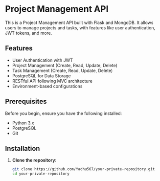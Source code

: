 # Project Management API

This is a Project Management API built with Flask and MongoDB. It allows users to manage projects and tasks, with features like user authentication, JWT tokens, and more.

## Features

- User Authentication with JWT
- Project Management (Create, Read, Update, Delete)
- Task Management (Create, Read, Update, Delete)
- PostgreSQL for Data Storage
- RESTful API following MVC architecture
- Environment-based configurations

## Prerequisites

Before you begin, ensure you have the following installed:

- Python 3.x
- PostgreSQL
- Git

## Installation

1. **Clone the repository**:

   ```bash
   git clone https://github.com/Yadhu567/your-private-repository.git
   cd your-private-repository
